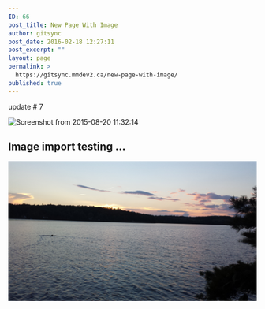 ```yaml
---
ID: 66
post_title: New Page With Image
author: gitsync
post_date: 2016-02-18 12:27:11
post_excerpt: ""
layout: page
permalink: >
  https://gitsync.mmdev2.ca/new-page-with-image/
published: true
---
```

update # 7

<img src="https://gitsync.mmdev2.ca/wp-content/uploads/2016/02/Screenshot-from-2015-08-20-113214-300x167.png" alt="Screenshot from 2015-08-20 11:32:14" width="300" height="167" class="alignnone size-medium wp-image-70" />

## Image import testing ...

![alt text][1]

 [1]: /assets/images/new-image-1.jpg "New Image"
